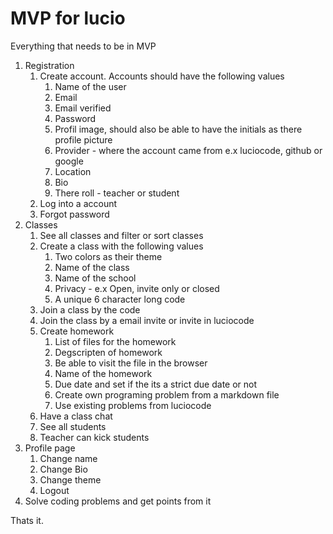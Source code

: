 # MVP for lucio

Everything that needs to be in MVP

1. Registration
    1. Create account. Accounts should have the following values
        1. Name of the user
        2. Email
        3. Email verified
        4. Password
        5. Profil image, should also be able to have the initials as there profile picture
        6. Provider - where the account came from e.x luciocode, github or google
        7. Location
        8. Bio
        9. There roll - teacher or student
    2. Log into a account
    3. Forgot password
2. Classes
    1. See all classes and filter or sort classes
    2. Create a class with the following values
        1. Two colors as their theme
        2. Name of the class
        3. Name of the school
        4. Privacy - e.x Open, invite only or closed
        5. A unique 6 character long code
    3. Join a class by the code
    4. Join the class by a email invite or invite in luciocode
    5. Create homework
        1. List of files for the homework
        2. Degscripten of homework
        3. Be able to visit the file in the browser
        4. Name of the homework
        5. Due date and set if the its a strict due date or not
        6. Create own programing problem from a markdown file
        7. Use existing problems from luciocode
    6. Have a class chat
    7. See all students
    8. Teacher can kick students
3. Profile page
    1. Change name
    2. Change Bio
    3. Change theme
    4. Logout
4. Solve coding problems and get points from it

Thats it.
